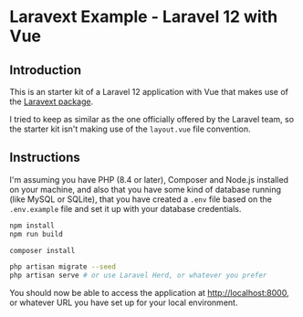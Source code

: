# Laravext Example - Laravel 12 with Vue

## Introduction

This is an starter kit of a Laravel 12 application with Vue that makes use of the [Laravext package](https://laravext.dev).

I tried to keep as similar as the one officially offered by the Laravel team, so the starter kit isn't making use of the `layout.vue` file convention.

## Instructions

I'm assuming you have PHP (8.4 or later), Composer and Node.js installed on your machine, and also that you have some kind of database running (like MySQL or SQLite), that you have created a `.env` file based on the `.env.example` file and set it up with your database credentials.

```bash
npm install
npm run build

composer install

php artisan migrate --seed
php artisan serve # or use Laravel Herd, or whatever you prefer
```

You should now be able to access the application at [http://localhost:8000](http://localhost:8000), or whatever URL you have set up for your local environment.